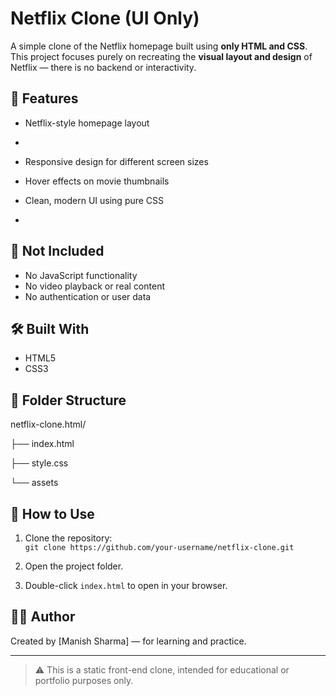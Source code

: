 # Netflix Clone (UI Only)

A simple clone of the Netflix homepage built using **only HTML and CSS**. This project focuses purely on recreating the **visual layout and design** of Netflix — there is no backend or interactivity.

## 🎨 Features

- Netflix-style homepage layout
- 
- Responsive design for different screen sizes  
- Hover effects on movie thumbnails  
- Clean, modern UI using pure CSS

- 
## 🚫 Not Included

- No JavaScript functionality  
- No video playback or real content  
- No authentication or user data

## 🛠️ Built With

- HTML5  
- CSS3

## 📁 Folder Structure
netflix-clone.html/


├── index.html


├── style.css

└── assets


## 📌 How to Use

1. Clone the repository:  
   `git clone https://github.com/your-username/netflix-clone.git`

2. Open the project folder.

3. Double-click `index.html` to open in your browser.

## 👨‍💻 Author

Created by [Manish Sharma] — for learning and practice.

---

> ⚠️ This is a static front-end clone, intended for educational or portfolio purposes only.
